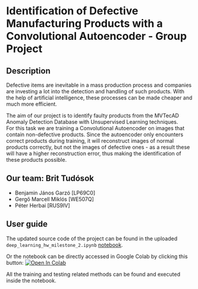 # Identification of Defective Manufacturing Products with a Convolutional Autoencoder - Group Project
## Description

Defective items are inevitable in a mass production process and companies are investing a lot into the detection and handling of such products. With the help of artificial intelligence, these processes can be made cheaper and much more efficient.  

The aim of our project is to identify faulty products from the MVTecAD Anomaly Detection Database with Unsupervised Learning techniques.  
For this task we are training a Convolutional Autoencoder on images that contain non-defective products. Since the autoencoder only encounters correct products during  training, it will reconstruct images of normal products correctly, but not the images of defective ones - as a result these will have a higher reconstruction error, thus making the identification of these products possible.


## Our team: Brit Tudósok


- Benjamin János Garzó [LP69C0]
- Gergő Marcell Miklós [WE507Q]
- Péter Herbai [RUS9IV]


## User guide

The updated source code of the project can be found in the uploaded `deep_learning_hw_milestone_2.ipynb` [notebook](https://github.com/idkjustletmeregister/VITMAV45-Brit_tudosok/blob/master/deep_learning_hw_milestone_2.ipynb).  

Or the notebook can be directly accessed in Google Colab by clicking this button:
[![Open In Colab](https://colab.research.google.com/assets/colab-badge.svg)](https://colab.research.google.com/drive/1Alwwnt0Ho4HYuWPxc6lluQ4NXnqPSC2s?usp=sharing)

All the training and testing related methods can be found and executed inside the notebook.
